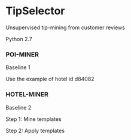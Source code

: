 # TipSelector
Unsupervised tip-mining from customer reviews

Python 2.7


### POI-MINER
Baseline 1

Use the example of hotel id d84082

### HOTEL-MINER
Baseline 2

Step 1: Mine templates

Step 2: Apply templates
